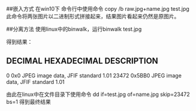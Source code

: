 ##嵌入方式
在win10下 命令行中使用命令 copy /b raw.jpg+name.jpg test.jpg
此命令将两张图片以二进制形式拼接起来，结果图片看起来仍然是原图片。


##分离方法
使用linux中的binwalk，运行binwalk test.jpg

得到结果：

DECIMAL       HEXADECIMAL     DESCRIPTION
--------------------------------------------------------------------------------
0             0x0             JPEG image data, JFIF standard 1.01
23472         0x5BB0          JPEG image data, JFIF standard 1.01

由此在linux中在文件目录下使用命令 dd if=test.jpg of=name.jpg skip=23472 bs=1
得到最终结果
